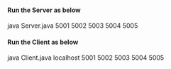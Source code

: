 #### Run the Server as below
java Server.java 5001 5002 5003 5004 5005
#### Run the Client as below
java Client.java localhost 5001 5002 5003 5004 5005

